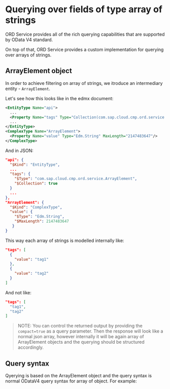 # Querying over fields of type array of strings

ORD Service provides all of the rich querying capabilities that are supported by OData V4 standard.

On top of that, ORD Service provides a custom implementation for querying over arrays of strings.

## ArrayElement object

In order to achieve filtering on array of strings, we itroduce an intermediary entity - `ArrayElement`.

Let's see how this looks like in the edmx document:
```xml
<EntityType Name="api">
  ...
  <Property Name="tags" Type="Collection(com.sap.cloud.cmp.ord.service.ArrayElement)"/>
  ...
</EntityType>
<ComplexType Name="ArrayElement">
  <Property Name="value" Type="Edm.String" MaxLength="2147483647"/>
</ComplexType>
```
And in JSON:
```json
"api": {
  "$Kind": "EntityType",
  ...
  "tags": {
    "$Type": "com.sap.cloud.cmp.ord.service.ArrayElement",
    "$Collection": true
  }
  ...
},
"ArrayElement": {
  "$Kind": "ComplexType",
  "value": {
    "$Type": "Edm.String",
    "$MaxLength": 2147483647
   }
}
```

This way each array of strings is modelled internally like:
```json
"tags": [
  {
    "value": "tag1"
  },
  {
    "value": "tag2"
  }
]
```
And not like:
```json
"tags": [
  "tag1",
  "tag2"
]
```

> NOTE: You can control the returned output by providing the `compact=true` as a query parameter. Then the response will look like a normal json array, however internally it will be again array of ArrayElement objects and the querying should be structured accordingly.

## Query syntax

Qyerying is based on the ArrayElement object and the query syntax is normal ODataV4 query syntax for array of object. For example:

```

```
